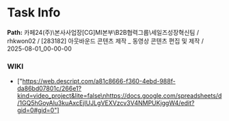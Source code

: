 # Task Info

**Path:** 카페24(주)\본사사업장\[CG]MI본부\B2B협력그룹\세일즈성장혁신팀 / rhkwon02 / [283182] 아웃바운드 콘텐츠 제작 _ 동영상 콘텐츠 편집 및 제작 / 2025-08-01_00-00-00

### WIKI
- ["https://web.descript.com/a81c8666-f360-4ebd-988f-da86bd07801c/266e1?kind=video_project&lite=false\nhttps://docs.google.com/spreadsheets/d/1GQ5hGoyAlu3kuAxcEjIUJLgVEXVzcv3V4NMPUKjggW4/edit?gid=0#gid=0"]


